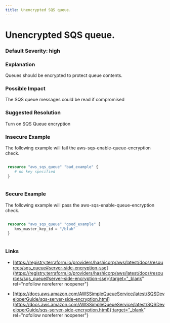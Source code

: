 ```yaml
---
title: Unencrypted SQS queue.
---
```


# Unencrypted SQS queue.

### Default Severity: <span class="severity high">high</span>

### Explanation

Queues should be encrypted to protect queue contents.

### Possible Impact
The SQS queue messages could be read if compromised

### Suggested Resolution
Turn on SQS Queue encryption


### Insecure Example

The following example will fail the aws-sqs-enable-queue-encryption check.
```terraform

 resource "aws_sqs_queue" "bad_example" {
 	# no key specified
 }
 
```



### Secure Example

The following example will pass the aws-sqs-enable-queue-encryption check.
```terraform

 resource "aws_sqs_queue" "good_example" {
 	kms_master_key_id = "/blah"
 }
 
```



### Links


- [https://registry.terraform.io/providers/hashicorp/aws/latest/docs/resources/sqs_queue#server-side-encryption-sse](https://registry.terraform.io/providers/hashicorp/aws/latest/docs/resources/sqs_queue#server-side-encryption-sse){:target="_blank" rel="nofollow noreferrer noopener"}

- [https://docs.aws.amazon.com/AWSSimpleQueueService/latest/SQSDeveloperGuide/sqs-server-side-encryption.html](https://docs.aws.amazon.com/AWSSimpleQueueService/latest/SQSDeveloperGuide/sqs-server-side-encryption.html){:target="_blank" rel="nofollow noreferrer noopener"}



